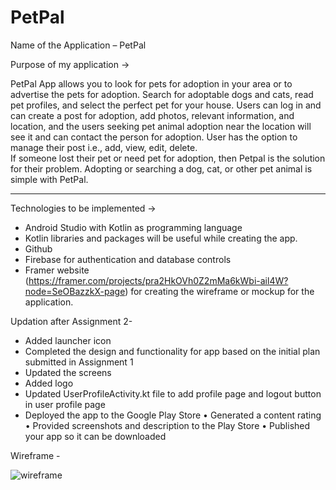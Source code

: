 # PetPal

Name of the Application – PetPal

Purpose of my application ->

PetPal App allows you to look for pets for adoption in your area or to advertise the pets for adoption. Search for adoptable dogs and cats, read pet profiles, and select the perfect pet for your house. Users can log in and can create a post for adoption, add photos, relevant information, and location, and the users seeking pet animal adoption near the location will see it and can contact the person for adoption. User has the option to manage their post i.e., add, view, edit, delete.     
	If someone lost their pet or need pet for adoption, then Petpal is the solution for their problem. Adopting or searching a dog, cat, or other pet animal is simple with PetPal.

------------------------------------------------------------------------------------------------------------------------------------------------------------------------------
Technologies to be implemented ->

- Android Studio with Kotlin as programming language
- Kotlin libraries and packages will be useful while creating the app.
- Github 
- Firebase for authentication and database controls
- Framer website (https://framer.com/projects/pra2HkOVh0Z2mMa6kWbi-ail4W?node=SeOBazzkX-page) for creating the wireframe or mockup for the application.

Updation after Assignment 2-
- Added launcher icon 
- Completed the design and functionality for app based on the initial plan submitted in Assignment 1
- Updated the screens
- Added logo 
- Updated UserProfileActivity.kt file to add profile page and logout button in user profile page
- Deployed the app to the Google Play Store
•	Generated a content rating
•	Provided screenshots and description to the Play Store
•	Published your app so it can be downloaded


Wireframe - 


![wireframe](https://user-images.githubusercontent.com/64243859/141724637-6ecbb3ee-7b6e-4076-b7e5-eb7333666879.png)
